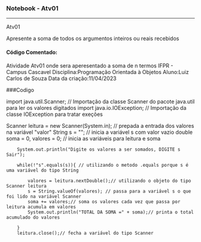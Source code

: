 ### Notebook - Atv01
**********************

Atv01

Apresente a soma de todos os argumentos inteiros ou reais recebidos
					
#### Código Comentado:

 Atividade Atv01 onde sera aperesentado a soma de n termos 
 IFPR - Campus Cascavel
 Disciplina:Programação Orientada à Objetos
 Aluno:Luiz Carlos de Souza
 Data da criação:11/04/2023 

###Codigo 

import java.util.Scanner; // Importação da classe Scanner do pacote java.util para ler os valores digitados
import java.io.IOException; // Importação da classe IOException para tratar exeções

Scanner leitura = new Scanner(System.in); // prepada a entrada dos valores  na variável "valor"
        String s = ""; // inicia a variável s com valor vazio
        double soma = 0, valores = 0; // inicia as variáveis para leitura e soma 

        System.out.println("Digite os valores a ser somados, DIGITE s Sair");
        
        while(!"s".equals(s)){ // utilizando o metodo .equals porque s é uma variável do tipo String
            
            valores = leitura.nextDouble();// utilizando o objeto do tipo Scanner leitura 
            s = String.valueOf(valores); // passa para a variável s o que foi lido na variável Scanner 
            soma += valores;// soma os valores cada vez que passa por leitura acumula em valores          
            System.out.println("TOTAL DA SOMA =" + soma);// printa o total acumulado do valores
                
        }   
        leitura.close();// fecha a variável do tipo Scanner 

